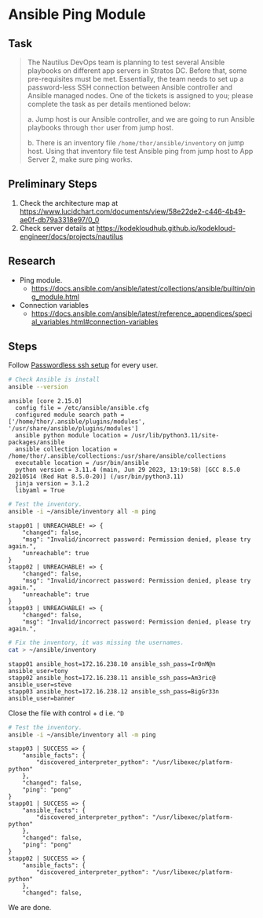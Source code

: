 # Ansible Ping Module

## Task

> The Nautilus DevOps team is planning to test several Ansible playbooks on different app servers in Stratos DC. Before that, some pre-requisites must be met. Essentially, the team needs to set up a password-less SSH connection between Ansible controller and Ansible managed nodes. One of the tickets is assigned to you; please complete the task as per details mentioned below:
>
> a. Jump host is our Ansible controller, and we are going to run Ansible playbooks through `thor` user from jump host.
>
> b. There is an inventory file `/home/thor/ansible/inventory` on jump host. Using that inventory file test Ansible ping from jump host to App Server 2, make sure ping works.

## Preliminary Steps

1. Check the architecture map at https://www.lucidchart.com/documents/view/58e22de2-c446-4b49-ae0f-db79a3318e97/0_0
2. Check server details at https://kodekloudhub.github.io/kodekloud-engineer/docs/projects/nautilus

## Research

* Ping module.
  * https://docs.ansible.com/ansible/latest/collections/ansible/builtin/ping_module.html
* Connection variables
  * https://docs.ansible.com/ansible/latest/reference_appendices/special_variables.html#connection-variables

## Steps

Follow [Passwordless ssh setup](../../linux-system-administrator/networking/passwordless-ssh-access.md) for every user.

```bash
# Check Ansible is install
ansible --version
```

```
ansible [core 2.15.0]
  config file = /etc/ansible/ansible.cfg
  configured module search path = ['/home/thor/.ansible/plugins/modules', '/usr/share/ansible/plugins/modules']
  ansible python module location = /usr/lib/python3.11/site-packages/ansible
  ansible collection location = /home/thor/.ansible/collections:/usr/share/ansible/collections
  executable location = /usr/bin/ansible
  python version = 3.11.4 (main, Jun 29 2023, 13:19:58) [GCC 8.5.0 20210514 (Red Hat 8.5.0-20)] (/usr/bin/python3.11)
  jinja version = 3.1.2
  libyaml = True
```

```bash
# Test the inventory.
ansible -i ~/ansible/inventory all -m ping
```

```
stapp01 | UNREACHABLE! => {
    "changed": false,
    "msg": "Invalid/incorrect password: Permission denied, please try again.",
    "unreachable": true
}
stapp02 | UNREACHABLE! => {
    "changed": false,
    "msg": "Invalid/incorrect password: Permission denied, please try again.",
    "unreachable": true
}
stapp03 | UNREACHABLE! => {
    "changed": false,
    "msg": "Invalid/incorrect password: Permission denied, please try again.",

```

```bash
# Fix the inventory, it was missing the usernames.
cat > ~/ansible/inventory
```

```
stapp01 ansible_host=172.16.238.10 ansible_ssh_pass=Ir0nM@n ansible_user=tony
stapp02 ansible_host=172.16.238.11 ansible_ssh_pass=Am3ric@ ansible_user=steve
stapp03 ansible_host=172.16.238.12 ansible_ssh_pass=BigGr33n ansible_user=banner
```

Close the file with control + d i.e. `^D`

```bash
# Test the inventory.
ansible -i ~/ansible/inventory all -m ping
```

```
stapp03 | SUCCESS => {
    "ansible_facts": {
        "discovered_interpreter_python": "/usr/libexec/platform-python"
    },
    "changed": false,
    "ping": "pong"
}
stapp01 | SUCCESS => {
    "ansible_facts": {
        "discovered_interpreter_python": "/usr/libexec/platform-python"
    },
    "changed": false,
    "ping": "pong"
}
stapp02 | SUCCESS => {
    "ansible_facts": {
        "discovered_interpreter_python": "/usr/libexec/platform-python"
    },
    "changed": false,

```

We are done.
